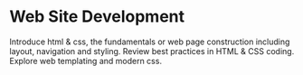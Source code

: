 # Web Site Development

Introduce html & css, the fundamentals or web page construction including layout, navigation and styling. Review best practices in HTML & CSS coding. Explore web templating and modern css.
